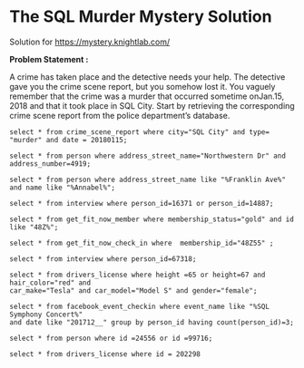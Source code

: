 # The SQL Murder Mystery Solution
Solution for https://mystery.knightlab.com/

**Problem Statement :** 

A crime has taken place and the detective needs your help. The detective gave you the crime scene report, but you somehow lost it. You vaguely remember that the crime was a ​murder​ that occurred sometime on ​Jan.15, 2018​ and that it took place in ​SQL City​. Start by retrieving the corresponding crime scene report from the police department’s database.

```
select * from crime_scene_report where city="SQL City" and type= "murder" and date = 20180115;
```


```
select * from person where address_street_name="Northwestern Dr" and address_number=4919;
```
```
select * from person where address_street_name like "%Franklin Ave%" and name like "%Annabel%";
```


```
select * from interview where person_id=16371 or person_id=14887;
```


```
select * from get_fit_now_member where membership_status="gold" and id like "48Z%";
```


```
select * from get_fit_now_check_in where  membership_id="48Z55" ;
```


```
select * from interview where person_id=67318;
```


```
select * from drivers_license where height =65 or height=67 and hair_color="red" and 
car_make="Tesla" and car_model="Model S" and gender="female";
```


```
select * from facebook_event_checkin where event_name like "%SQL Symphony Concert%"
and date like "201712__" group by person_id having count(person_id)=3;
```


```
select * from person where id =24556 or id =99716;
```


```
select * from drivers_license where id = 202298
```

